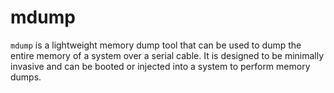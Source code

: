 # mdump
`mdump` is a lightweight memory dump tool that can be used to dump the entire memory of a
system over a serial cable. It is designed to be minimally invasive and can be booted or
injected into a system to perform memory dumps.

